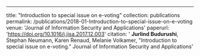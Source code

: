 ---
title: "Introduction to special issue on e-voting"
collection: publications
permalink: /publications/2018-01-Introduction-to-special-issue-on-e-voting
venue: 'Journal of Information Security and Applications'
paperurl: 'https://doi.org/10.1016/j.jisa.2017.12.003'
citation: ' <b>Jurlind Budurushi</b>,  Stephan Neumann,  Karen Renaud,  Melanie Volkamer, &quot;Introduction to special issue on e-voting.&quot; Journal of Information Security and Applications'
